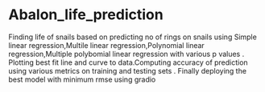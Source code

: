 # Abalon_life_prediction
Finding life of snails based on predicting  no of rings on snails using Simple linear regression,Multile linear regression,Polynomial linear regression,Multiple polybomial linear regression  with various p values . Plotting best fit line and curve to data.Computing accuracy of prediction using various metrics on training and testing sets .
Finally deploying the best model with minimum rmse using gradio
